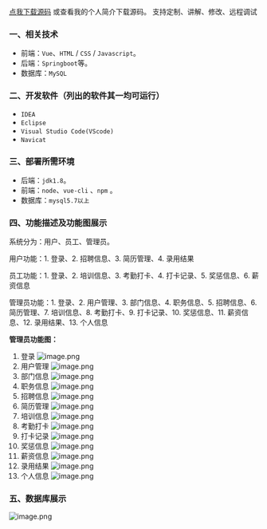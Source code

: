 [点我下载源码](https://www.oneprosol.com/detail/1134cdbbf1b44d098e46cc0b37009be5)
或查看我的个人简介下载源码。
支持定制、讲解、修改、远程调试
### 一、相关技术
- 前端：`Vue`、`HTML` / `CSS` / `Javascript`。
- 后端：`Springboot`等。
- 数据库：`MySQL`

### 二、开发软件（列出的软件其一均可运行）
- `IDEA`
- `Eclipse`
- `Visual Studio Code(VScode)`
- `Navicat`
### 三、部署所需环境

- 后端：`jdk1.8`。
- 前端：`node`、`vue-cli` 、`npm`  。
- 数据库：`mysql5.7以上`

### 四、功能描述及功能图展示
系统分为：用户、员工、管理员。

用户功能：1. 登录、2. 招聘信息、3. 简历管理、4. 录用结果

员工功能：1. 登录、2. 培训信息、3. 考勤打卡、4. 打卡记录、5. 奖惩信息、6. 薪资信息

管理员功能：1. 登录、2. 用户管理、3. 部门信息、4. 职务信息、5. 招聘信息、6. 简历管理、7. 培训信息、8. 考勤打卡、9. 打卡记录、10. 奖惩信息、11. 薪资信息、12. 录用结果、13. 个人信息

**管理员功能图：**

1. 登录
![image.png](https://pic.picprosol.com/user_upload/47a0c8c315464e69858d8da56b2d15ba/2025-01-10%2011:10:45_image.png)
2. 用户管理
![image.png](https://pic.picprosol.com/user_upload/47a0c8c315464e69858d8da56b2d15ba/2025-01-10%2011:00:03_image.png)
3. 部门信息
![image.png](https://pic.picprosol.com/user_upload/47a0c8c315464e69858d8da56b2d15ba/2025-01-10%2011:00:09_image.png)
4. 职务信息
![image.png](https://pic.picprosol.com/user_upload/47a0c8c315464e69858d8da56b2d15ba/2025-01-10%2011:00:13_image.png)
5. 招聘信息
![image.png](https://pic.picprosol.com/user_upload/47a0c8c315464e69858d8da56b2d15ba/2025-01-10%2011:00:19_image.png)
6. 简历管理
![image.png](https://pic.picprosol.com/user_upload/47a0c8c315464e69858d8da56b2d15ba/2025-01-10%2011:00:24_image.png)
7. 培训信息
![image.png](https://pic.picprosol.com/user_upload/47a0c8c315464e69858d8da56b2d15ba/2025-01-10%2011:00:28_image.png)
8. 考勤打卡
![image.png](https://pic.picprosol.com/user_upload/47a0c8c315464e69858d8da56b2d15ba/2025-01-10%2011:00:34_image.png)
9. 打卡记录
![image.png](https://pic.picprosol.com/user_upload/47a0c8c315464e69858d8da56b2d15ba/2025-01-10%2011:02:26_image.png)
10. 奖惩信息
![image.png](https://pic.picprosol.com/user_upload/47a0c8c315464e69858d8da56b2d15ba/2025-01-10%2011:02:31_image.png)
11. 薪资信息
![image.png](https://pic.picprosol.com/user_upload/47a0c8c315464e69858d8da56b2d15ba/2025-01-10%2011:02:37_image.png)
12. 录用结果
![image.png](https://pic.picprosol.com/user_upload/47a0c8c315464e69858d8da56b2d15ba/2025-01-10%2011:02:42_image.png)
13. 个人信息
![image.png](https://pic.picprosol.com/user_upload/47a0c8c315464e69858d8da56b2d15ba/2025-01-10%2011:02:50_image.png)

### 五、数据库展示
![image.png](https://pic.picprosol.com/user_upload/47a0c8c315464e69858d8da56b2d15ba/2025-01-10%2011:03:52_image.png)
